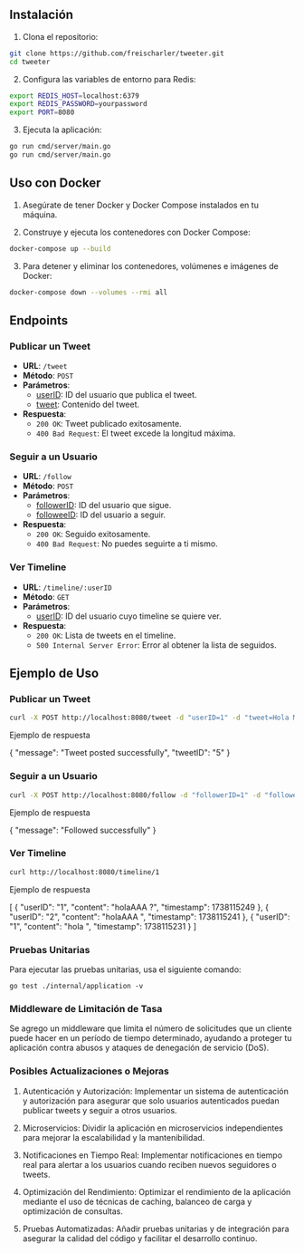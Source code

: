 
## Instalación

1. Clona el repositorio:

```sh
git clone https://github.com/freischarler/tweeter.git
cd tweeter
```

2. Configura las variables de entorno para Redis:

```sh
export REDIS_HOST=localhost:6379
export REDIS_PASSWORD=yourpassword
export PORT=8080
```

3. Ejecuta la aplicación:

```sh
go run cmd/server/main.go
go run cmd/server/main.go
```

## Uso con Docker

1. Asegúrate de tener Docker y Docker Compose instalados en tu máquina.

2. Construye y ejecuta los contenedores con Docker Compose:

```sh
docker-compose up --build
```

3. Para detener y eliminar los contenedores, volúmenes e imágenes de Docker:

```sh
docker-compose down --volumes --rmi all
```

## Endpoints

### Publicar un Tweet

- **URL**: `/tweet`
- **Método**: `POST`
- **Parámetros**:
  - [userID](http://_vscodecontentref_/2): ID del usuario que publica el tweet.
  - [tweet](http://_vscodecontentref_/3): Contenido del tweet.
- **Respuesta**:
  - `200 OK`: Tweet publicado exitosamente.
  - `400 Bad Request`: El tweet excede la longitud máxima.

### Seguir a un Usuario

- **URL**: `/follow`
- **Método**: `POST`
- **Parámetros**:
  - [followerID](http://_vscodecontentref_/4): ID del usuario que sigue.
  - [followeeID](http://_vscodecontentref_/5): ID del usuario a seguir.
- **Respuesta**:
  - `200 OK`: Seguido exitosamente.
  - `400 Bad Request`: No puedes seguirte a ti mismo.

### Ver Timeline

- **URL**: `/timeline/:userID`
- **Método**: `GET`
- **Parámetros**:
  - [userID](http://_vscodecontentref_/6): ID del usuario cuyo timeline se quiere ver.
- **Respuesta**:
  - `200 OK`: Lista de tweets en el timeline.
  - `500 Internal Server Error`: Error al obtener la lista de seguidos.

## Ejemplo de Uso

### Publicar un Tweet

```sh
curl -X POST http://localhost:8080/tweet -d "userID=1" -d "tweet=Hola Mundo"
```

Ejemplo de respuesta

{
    "message": "Tweet posted successfully",
    "tweetID": "5"
}

### Seguir a un Usuario

```sh
curl -X POST http://localhost:8080/follow -d "followerID=1" -d "followeeID=2"
```

Ejemplo de respuesta

{
    "message": "Followed successfully"
}

### Ver Timeline

```sh
curl http://localhost:8080/timeline/1
```

Ejemplo de respuesta

[
    {
        "userID": "1",
        "content": "holaAAA ?",
        "timestamp": 1738115249
    },
    {
        "userID": "2",
        "content": "holaAAA ",
        "timestamp": 1738115241
    },
    {
        "userID": "1",
        "content": "hola ",
        "timestamp": 1738115231
    }
]

### Pruebas Unitarias
Para ejecutar las pruebas unitarias, usa el siguiente comando:

```
go test ./internal/application -v
```

### Middleware de Limitación de Tasa

Se agrego un middleware que limita el número de solicitudes que un cliente puede hacer en un período de tiempo determinado, ayudando a proteger tu aplicación contra abusos y ataques de denegación de servicio (DoS).

### Posibles Actualizaciones o Mejoras

1. Autenticación y Autorización: Implementar un sistema de autenticación y autorización para asegurar que solo usuarios autenticados puedan publicar tweets y seguir a otros usuarios.

2. Microservicios: Dividir la aplicación en microservicios independientes para mejorar la escalabilidad y la mantenibilidad.

3. Notificaciones en Tiempo Real: Implementar notificaciones en tiempo real para alertar a los usuarios cuando reciben nuevos seguidores o tweets.

4. Optimización del Rendimiento: Optimizar el rendimiento de la aplicación mediante el uso de técnicas de caching, balanceo de carga y optimización de consultas.

5. Pruebas Automatizadas: Añadir pruebas unitarias y de integración para asegurar la calidad del código y facilitar el desarrollo continuo.